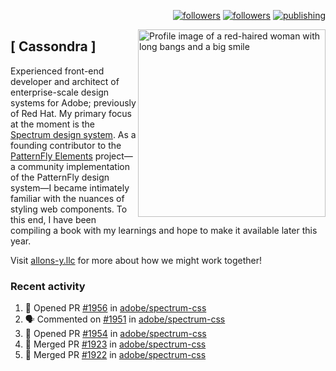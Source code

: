 <p align="right"><a rel="me" href="https://front-end.social/@castastrophe">
    <img alt="followers" title="Follow me on Mastodon" src="https://img.shields.io/mastodon/follow/109297102751309835?domain=https%3A%2F%2Ffront-end.social&label=Follow&logo=mastodon&logoColor=white&style=for-the-badge&labelColor=008080&color=006969"/></a>
  <a href="https://codepen.io/castastrophe/">
    <img alt="followers" title="Follow me on CodePen" src="https://img.shields.io/badge/16-1?color=640464&labelColor=7c007c&style=for-the-badge&logo=codepen&label=Follow"/></a>
<a href="https://castastrophe.medium.com/">
    <img alt="publishing" title="View articles on Medium" src="https://img.shields.io/badge/107-1?color=666&labelColor=444&label=subscribe&logo=medium&logoColor=white&style=for-the-badge"/></a>
    </p>
    
<img align="right" src="https://user-images.githubusercontent.com/1840295/209837133-f6b4d7a5-2117-4634-83b8-a635fb49a96a.png" height="300" alt="Profile image of a red-haired woman with long bangs and a big smile">

## [&nbsp;Cassondra&nbsp;]
    
Experienced front-end developer and architect of enterprise-scale design systems for Adobe; previously of Red Hat. My primary focus at the moment is the [Spectrum design system](https://github.com/adobe/spectrum-css). As a founding contributor to the [PatternFly&nbsp;Elements](https://github.com/patternfly/patternfly-elements) project&mdash;a community implementation of the PatternFly design system&mdash;I became intimately familiar with the nuances of styling web components. To this end, I have been compiling a book with my learnings and hope to make it available later this year.

Visit [allons-y.llc](http://allons-y.llc/) for more about how we might work together!

### Recent activity

<!--START_SECTION:activity-->
1. 💪 Opened PR [#1956](https://github.com/adobe/spectrum-css/pull/1956) in [adobe/spectrum-css](https://github.com/adobe/spectrum-css)
2. 🗣 Commented on [#1951](https://github.com/adobe/spectrum-css/issues/1951) in [adobe/spectrum-css](https://github.com/adobe/spectrum-css)
3. 💪 Opened PR [#1954](https://github.com/adobe/spectrum-css/pull/1954) in [adobe/spectrum-css](https://github.com/adobe/spectrum-css)
4. 🎉 Merged PR [#1923](https://github.com/adobe/spectrum-css/pull/1923) in [adobe/spectrum-css](https://github.com/adobe/spectrum-css)
5. 🎉 Merged PR [#1922](https://github.com/adobe/spectrum-css/pull/1922) in [adobe/spectrum-css](https://github.com/adobe/spectrum-css)
<!--END_SECTION:activity-->
